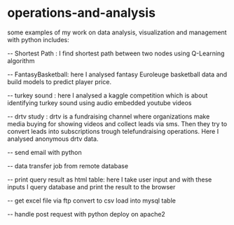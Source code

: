 # operations-and-analysis
some examples of my work on data analysis, visualization and management with python includes:

-- Shortest Path : I find shortest path between two nodes using Q-Learning algorithm

-- FantasyBasketball: here I analysed fantasy Euroleuge basketball data and build models to predict player price. 

--  turkey sound  : here I analysed a kaggle competition which is about identifying turkey sound using audio embedded 
youtube videos

-- drtv study : drtv is a fundraising channel where organizations make media buying for showing videos and collect leads via sms. 
Then they try to convert leads into subscriptions trough telefundraising operations. Here I analysed anonymous drtv data.

-- send email with python

-- data transfer job from remote database

-- print query result as html table: here I take user input and with these inputs I query database and print the result to 
the browser

-- get excel file via ftp convert to csv load into mysql table 

-- handle post request with python deploy on apache2



